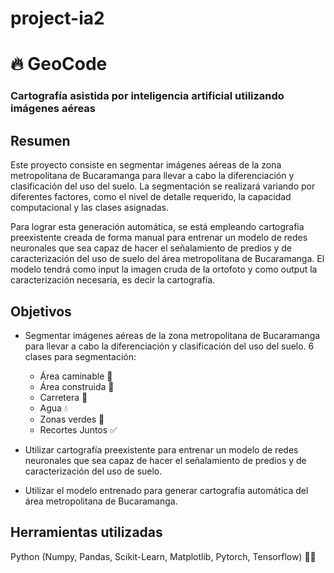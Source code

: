 # project-ia2

# :fire: GeoCode

### Cartografía asistida por inteligencia artificial utilizando imágenes aéreas

## Resumen
Este proyecto consiste en segmentar imágenes aéreas de la zona metropolitana de Bucaramanga para llevar a cabo la diferenciación y clasificación del uso del suelo. La segmentación se realizará variando por diferentes factores, como el nivel de detalle requerido, la capacidad computacional y las clases asignadas.

Para lograr esta generación automática, se está empleando cartografía preexistente creada de forma manual para entrenar un modelo de redes neuronales que sea capaz de hacer el señalamiento de predios y de caracterización del uso de suelo del área metropolitana de Bucaramanga. El modelo tendrá como input la imagen cruda de la ortofoto y como output la caracterización necesaria, es decir la cartografía.

## Objetivos
- Segmentar imágenes aéreas de la zona metropolitana de Bucaramanga para llevar a cabo la diferenciación y clasificación del uso del suelo.
6 clases para segmentación:
  - Área caminable :children_crossing:
  - Área construida :construction:
  - Carretera :truck:
  - Agua 💧
  - Zonas verdes :seedling:
  - Recortes Juntos :white_check_mark:
  
- Utilizar cartografía preexistente para entrenar un modelo de redes neuronales que sea capaz de hacer el señalamiento de predios y de caracterización del uso de suelo.
- Utilizar el modelo entrenado para generar cartografía automática del área metropolitana de Bucaramanga.
## Herramientas utilizadas
Python (Numpy, Pandas, Scikit-Learn, Matplotlib, Pytorch, Tensorflow) :technologist:
